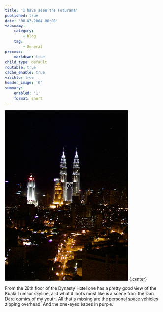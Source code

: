 ```yaml
---
title: 'I have seen the Futurama'
published: true
date: '08-02-2004 00:00'
taxonomy:
    category:
        - blog
    tag:
        - General
process:
    markdown: true
child_type: default
routable: true
cache_enable: true
visible: true
header_image: '0'
summary:
    enabled: '1'
    format: short
---
```


![Petronas by night](Petronas.png) {.center}

From the 26th floor of the Dynasty Hotel one has a pretty good view of the Kuala Lumpur skyline, and what it looks most like is a scene from the Dan Dare comics of my youth. All that's missing are the personal space vehicles zipping overhead. And the one-eyed babes in purple. 